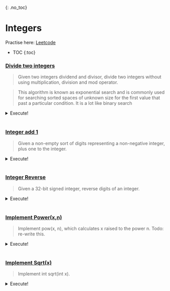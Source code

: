 {: .no_toc}
# Integers
Practise here: [Leetcode](https://leetcode.com/list?selectedList=90xf0762)

- TOC
{:toc}

### [Divide two integers](https://leetcode.com/problems/divide-two-integers/)

> Given two integers dividend and divisor, divide two integers without using multiplication,
division and mod operator.

> This algorithm is known as exponential search and is commonly used for searching sorted 
> spaces of unknown size for the first value that past a particular condition. It is a lot like binary search

<details><summary markdown="span">Execute!</summary>

```python
class Solution:
    def divide(self, a: int, b: int) -> int:

        # Answer of -2147483648/-1 should be 2147483648
        # However 2147483648 is too big, 2^31 == 2147483648 (one more than possible 2^31-1)
        # Therefore abs(2^31) == 2147483648-1 = 2147483647
        # This is an edge case scenario. The lowest value a 32 bit can contain is -2147483648
        if a == -2147483648 and b == -1:
            return 2147483647

        sign = (a < 0) == (b < 0)
        a, b = abs(a), abs(b)
        res = 0
        while a >= b:
            tmp = b
            val = 1
            while a >= b:
                a -= b
                res += val

                b = b << 1
                val = val << 1
            b = tmp

        return res if sign == 1 else 0 - res
```

</details>
<BR>

### [Integer add 1](https://leetcode.com/problems/plus-one/)

> Given a non-empty sort of digits representing a non-negative integer, plus one to the integer.

<details><summary markdown="span">Execute!</summary>

```python
class Solution:
    def plusOne(self, digits: List[int]) -> List[int]:
        res = []
        carry = 0

        for i in range(len(digits)-1,-1,-1):
            d = digits[i] + carry
            if i == len(digits)-1:
                d = d + 1

            if d > 9:
                carry = 1
                d = d - 10
            else:
                carry = 0

            res = [d] + res

        if carry==1:
            res = [carry] + res

        return (res)
```

</details>
<BR>

### [Integer Reverse](https://leetcode.com/problems/reverse-integer/)

> Given a 32-bit signed integer, reverse digits of an integer.

<details><summary markdown="span">Execute!</summary>

```python
class Solution:
    def reverse(self, x: int) -> int:

        sign = -1 if x < 0 else 1

        num = abs(x)
        res = 0
        while num != 0:
            d = num %10
            res = res * 10 + d
            num = int(num /10 )

        if res > 2**31 - 1 or res < -2**31:
            return 0 #Cannot do this check earlier. Think why.

        return sign * res
```

</details>
<BR>

### [Implement Power(x,n)](https://leetcode.com/problems/powx-n/)

> Implement pow(x, n), which calculates x raised to the power n. 
> Todo: re-write this. 

<details><summary markdown="span">Execute!</summary>

```python
class Solution:
    def myPow(self, num, power):
        if not power:
            return 1
        elif power < 0:
            return 1 / self.myPow(num, -power)
        elif power % 2 == 1:
            return num * self.myPow(num, power-1)
        else:
            return self.myPow(num*num, power/2)
```

</details>
<BR>

### [Implement Sqrt(x)](https://leetcode.com/problems/sqrtx/)

> Implement int sqrt(int x).

<details><summary markdown="span">Execute!</summary>

```python
class Solution:
    def mySqrt(self, x: int) -> int:
        l = 0
        r = x
        while l <= r:
            mid = (r + l) // 2
            square = mid * mid
            next_sq = (mid + 1) * (mid + 1)
            if square <= x < next_sq:
                return mid
            elif square > x:
                r = mid - 1
            else:
                l = mid + 1
        return square
```

</details>
<BR>